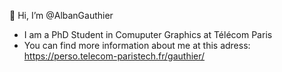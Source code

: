 👋 Hi, I’m @AlbanGauthier  
- I am a PhD Student in Comuputer Graphics at Télécom Paris  
- You can find more information about me at this adress:  
https://perso.telecom-paristech.fr/gauthier/

<!---
AlbanGauthier/AlbanGauthier is a ✨ special ✨ repository because its `README.md` (this file) appears on your GitHub profile.
You can click the Preview link to take a look at your changes.
--->
